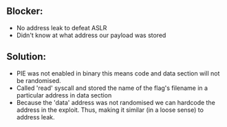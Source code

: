 ## Blocker:
* No address leak to defeat ASLR
* Didn't know at what address our payload was stored

## Solution: 
* PIE was not enabled in binary this means code and data section will not be randomised.
* Called 'read' syscall and stored the name of the flag's filename in a particular address in data section
* Because the 'data' address was not randomised we can hardcode the address in the exploit. Thus, making it similar (in a loose sense) to address leak. 

